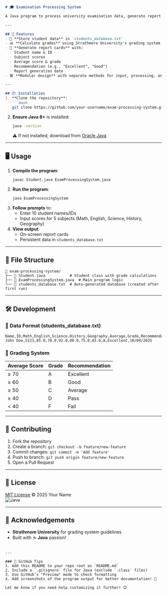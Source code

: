 ```markdown
# 🎓 Examination Processing System

A Java program to process university examination data, generate report cards, and store records in a text-based database. Built for **BBT 1203 EC March 2025** semester project.

---

## 🚀 Features
- 📁 **Store student data** in `students_database.txt`
- 📊 **Calculate grades** using Strathmore University's grading system
- 📄 **Generate report cards** with:
  - Student name & ID
  - Subject scores
  - Average score & grade
  - Recommendation (e.g., "Excellent", "Good")
  - Report generation date
- 🛠️ **Modular design** with separate methods for input, processing, and output

---

## 📦 Installation
1. **Clone the repository**:
   ```bash
   git clone https://github.com/your-username/exam-processing-system.git
   ```
2. **Ensure Java 8+** is installed:
   ```bash
   java -version
   ```
   ⚠️ If not installed, download from [Oracle Java](https://www.oracle.com/java/technologies/downloads/)

---

## 🖥️ Usage
1. **Compile the program**:
   ```bash
   javac Student.java ExamProcessingSystem.java
   ```
2. **Run the program**:
   ```bash
   java ExamProcessingSystem
   ```
3. **Follow prompts** to:
   - Enter 10 student names/IDs
   - Input scores for 5 subjects (Math, English, Science, History, Geography)
4. **View output**:
   - On-screen report cards
   - Persistent data in `students_database.txt`

---

## 📂 File Structure
```
📁 exam-processing-system/
├── 📄 Student.java           # Student class with grade calculations
├── 📄 ExamProcessingSystem.java  # Main program logic
└── 📄 students_database.txt  # Auto-generated database (created after first run)
```

---

## 🛠️ Development
### 🔄 Data Format (students_database.txt)
```
Name,ID,Math,English,Science,History,Geography,Average,Grade,Recommendation,Date
John Doe,S123,85.0,78.0,92.0,88.0,75.0,83.6,A,Excellent,10/04/2025
```

### 🌟 Grading System
| Average Score | Grade | Recommendation |
|---------------|-------|----------------|
| ≥ 70          | A     | Excellent      |
| ≥ 60          | B     | Good           |
| ≥ 50          | C     | Average        |
| ≥ 40          | D     | Pass           |
| < 40          | F     | Fail           |

---

## 🤝 Contributing
1. Fork the repository
2. Create a branch: `git checkout -b feature/new-feature`
3. Commit changes: `git commit -m 'Add feature'`
4. Push to branch: `git push origin feature/new-feature`
5. Open a Pull Request

---

## 📜 License
[MIT License](LICENSE) © 2025 Your Name  
![Java](https://img.shields.io/badge/Java-17%2B-blue?logo=openjdk)

---

## 🙌 Acknowledgements
- **Strathmore University** for grading system guidelines
- Built with ☕ **Java** passion!
```

---

### 🔗 GitHub Tips
1. Add this README to your repo root as `README.md`
2. Include a `.gitignore` file for Java (exclude `.class` files)
3. Use GitHub’s "Preview" mode to check formatting
4. Add screenshots of the program output for better documentation! 📸

Let me know if you need help customizing it further! 😊
